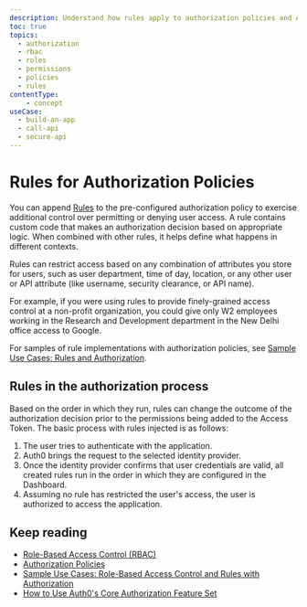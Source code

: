 ```yaml
---
description: Understand how rules apply to authorization policies and Auth0's role-based access system (RBAC).
toc: true
topics:
  - authorization
  - rbac
  - roles
  - permissions
  - policies
  - rules
contentType: 
    - concept
useCase:
  - build-an-app
  - call-api
  - secure-api
---
```

# Rules for Authorization Policies

You can append [Rules](/rules) to the pre-configured authorization policy to exercise additional control over permitting or denying user access. A rule contains custom code that makes an authorization decision based on appropriate logic. When combined with other rules, it helps define what happens in different contexts.

Rules can restrict access based on any combination of attributes you store for users, such as user department, time of day, location, or any other user or API attribute (like username, security clearance, or API name).

For example, if you were using rules to provide finely-grained access control at a non-profit organization, you could give only W2 employees working in the Research and Development department in the New Delhi office access to Google.

For samples of rule implementations with authorization policies, see [Sample Use Cases: Rules and Authorization](/authorization/concepts/sample-use-cases#rules).

## Rules in the authorization process

Based on the order in which they run, rules can change the outcome of the authorization decision prior to the permissions being added to the Access Token. The basic process with rules injected is as follows:

1. The user tries to authenticate with the application.
2. Auth0 brings the request to the selected identity provider.
3. Once the identity provider confirms that user credentials are valid, all created rules run in the order in which they are configured in the Dashboard.
4. Assuming no rule has restricted the user's access, the user is authorized to access the application.

## Keep reading

- [Role-Based Access Control (RBAC)](/authorization/concepts/rbac)
- [Authorization Policies](/authorization/concepts/policies)
- [Sample Use Cases: Role-Based Access Control and Rules with Authorization](/authorization/concepts/sample-use-cases)
- [How to Use Auth0's Core Authorization Feature Set](/authorization/guides/how-to)